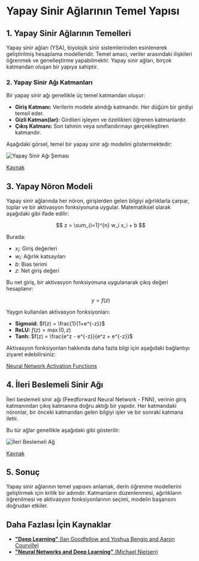 # Yapay Sinir Ağlarının Temel Yapısı

## 1. Yapay Sinir Ağlarının Temelleri

Yapay sinir ağları (YSA), biyolojik sinir sistemlerinden esinlenerek geliştirilmiş hesaplama modelleridir. Temel amacı, veriler arasındaki ilişkileri öğrenmek ve genelleştirme yapabilmektir. Yapay sinir ağları, birçok katmandan oluşan bir yapıya sahiptir.

### 2. Yapay Sinir Ağı Katmanları

Bir yapay sinir ağı genellikle üç temel katmandan oluşur:

- **Giriş Katmanı:** Verilerin modele alındığı katmandır. Her düğüm bir girdiyi temsil eder.
- **Gizli Katman(lar):** Girdileri işleyen ve özellikleri öğrenen katmanlardır.
- **Çıkış Katmanı:** Son tahmin veya sınıflandırmayı gerçekleştiren katmandır.

Aşağıdaki görsel, temel bir yapay sinir ağı modelini göstermektedir:

![Yapay Sinir Ağı Şeması](https://upload.wikimedia.org/wikipedia/commons/e/e4/Artificial_neural_network.svg)

[Kaynak](https://upload.wikimedia.org/wikipedia/commons/e/e4/Artificial_neural_network.svg)

## 3. Yapay Nöron Modeli

Yapay sinir ağlarında her nöron, girişlerden gelen bilgiyi ağırlıklarla çarpar, toplar ve bir aktivasyon fonksiyonuna uygular. Matematiksel olarak aşağıdaki gibi ifade edilir:

$$ z = \sum_{i=1}^{n} w_i x_i + b $$

Burada:
- $x_i$: Giriş değerleri
- $w_i$: Ağırlık katsayıları
- $b$: Bias terimi
- $z$: Net giriş değeri

Bu net giriş, bir aktivasyon fonksiyonuna uygulanarak çıkış değeri hesaplanır:

$$ y = f(z) $$

Yaygın kullanılan aktivasyon fonksiyonları:

- **Sigmoid:** $f(z) = \frac{1}{1+e^{-z}}$
- **ReLU:** $f(z) = \max(0, z)$
- **Tanh:** $f(z) = \frac{e^z - e^{-z}}{e^z + e^{-z}}$

Aktivasyon fonksiyonları hakkında daha fazla bilgi için aşağıdaki bağlantıyı ziyaret edebilirsiniz:

[Neural Network Activation Functions](https://en.wikipedia.org/wiki/Activation_function)

## 4. İleri Beslemeli Sinir Ağı

İleri beslemeli sinir ağı (Feedforward Neural Network - FNN), verinin giriş katmanından çıkış katmanına doğru aktığı bir yapıdır. Her katmandaki nöronlar, bir önceki katmandan gelen bilgiyi işler ve bir sonraki katmana iletir.

Bu tür ağlar genellikle aşağıdaki gibi gösterilir:

![İleri Beslemeli Ağ](https://mukulrathi.com/static/648e5207805f95bf09c330a43d89d295/04614/neural-net.webp)

[Kaynak](https://mukulrathi.com/static/648e5207805f95bf09c330a43d89d295/04614/neural-net.webp)

## 5. Sonuç

Yapay sinir ağlarının temel yapısını anlamak, derin öğrenme modellerini geliştirmek için kritik bir adımdır. Katmanların düzenlenmesi, ağırlıkların öğrenilmesi ve aktivasyon fonksiyonlarının seçimi, modelin başarısını doğrudan etkiler. 

## Daha Fazlası İçin Kaynaklar
- [**"Deep Learning"** (Ian Goodfellow and Yoshua Bengio and Aaron Courville)](https://www.deeplearningbook.org/)
- [**"Neural Networks and Deep Learning"** (Michael Nielsen)](http://neuralnetworksanddeeplearning.com/)
